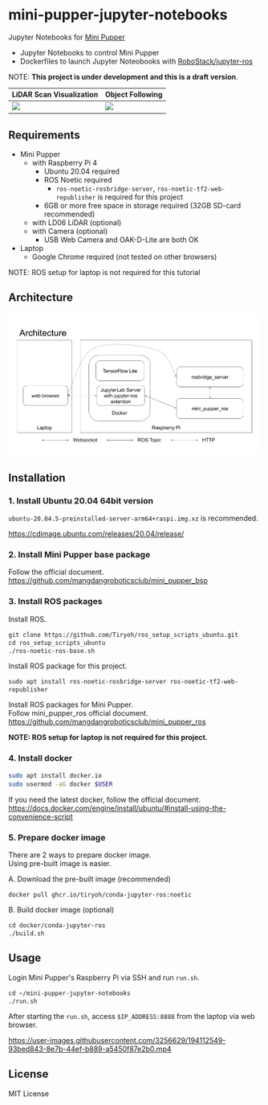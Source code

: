 # mini-pupper-jupyter-notebooks

Jupyter Notebooks for [Mini Pupper](https://minipupperdocs.readthedocs.io/en/latest/index.html)

* Jupyter Notebooks to control Mini Pupper
* Dockerfiles to launch Jupyter Noteobooks with [RoboStack/jupyter-ros](https://github.com/RoboStack/jupyter-ros)

NOTE: **This project is under development and this is a draft version**.

| LiDAR Scan Visualization | Object Following |
| -- | -- |
| ![](https://i.gyazo.com/46232ce2f059196330ac21fcddf8d4ce.gif) | ![](https://i.gyazo.com/867b282ed88d6befc760478e494ba4ac.gif) |


## Requirements

* Mini Pupper
    * with Raspberry Pi 4
        * Ubuntu 20.04 required
        * ROS Noetic required
            * `ros-noetic-rosbridge-server`, `ros-noetic-tf2-web-republisher` is required for this project
        * 6GB or more free space in storage required (32GB SD-card recommended)
    * with LD06 LiDAR (optional)
    * with Camera (optional)
        * USB Web Camera and OAK-D-Lite are both OK
* Laptop
    * Google Chrome required (not tested on other browsers)

NOTE: ROS setup for laptop is not required for this tutorial

## Architecture

![](./docs/images/architecture.png)

## Installation

### 1. Install Ubuntu 20.04 64bit version  

`ubuntu-20.04.5-preinstalled-server-arm64+raspi.img.xz` is recommended.

https://cdimage.ubuntu.com/releases/20.04/release/

### 2. Install Mini Pupper base package

Follow the official document.  
https://github.com/mangdangroboticsclub/mini_pupper_bsp

### 3. Install ROS packages

Install ROS.

```
git clone https://github.com/Tiryoh/ros_setup_scripts_ubuntu.git
cd ros_setup_scripts_ubuntu
./ros-noetic-ros-base.sh
```

Install ROS package for this project.

```
sudo apt install ros-noetic-rosbridge-server ros-noetic-tf2-web-republisher
```

Install ROS packages for Mini Pupper.  
Follow mini_pupper_ros official document.  
https://github.com/mangdangroboticsclub/mini_pupper_ros

__NOTE: ROS setup for laptop is not required for this project.__

### 4. Install docker

```sh
sudo apt install docker.io
sudo usermod -aG docker $USER
```

If you need the latest docker, follow the official document.  
https://docs.docker.com/engine/install/ubuntu/#install-using-the-convenience-script

### 5. Prepare docker image

There are 2 ways to prepare docker image.  
Using pre-built image is easier.

A. Download the pre-built image (recommended)

```
docker pull ghcr.io/tiryoh/conda-jupyter-ros:noetic
```

B. Build docker image (optional)

```
cd docker/conda-jupyter-ros
./build.sh
```

## Usage

Login Mini Pupper's Raspberry Pi via SSH and run `run.sh`.  

```
cd ~/mini-pupper-jupyter-notebooks
./run.sh
```

After starting the `run.sh`, access `$IP_ADDRESS:8888` from the laptop via web browser.  

https://user-images.githubusercontent.com/3256629/194112549-93bed843-8e7b-44ef-b889-a5450f87e2b0.mp4

## License

MIT License
